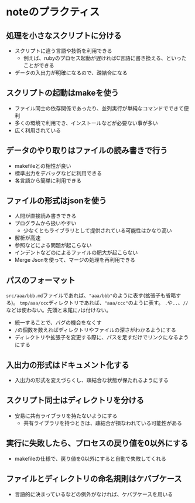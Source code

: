 # noteのプラクティス

## 処理を小さなスクリプトに分ける

- スクリプトに違う言語や技術を利用できる
  - 例えば、rubyのプロセス起動が遅ければC言語に書き換える、といったことができる
- データの入出力が明確になるので、疎結合になる

## スクリプトの起動はmakeを使う

- ファイル同士の依存関係であったり、並列実行が単純なコマンドでできて便利
- 多くの環境で利用でき、インストールなどが必要ない事が多い
- 広く利用されている

## データのやり取りはファイルの読み書きで行う

- makefileとの相性が良い
- 標準出力をデバッグなどに利用できる
- 各言語から簡単に利用できる

## ファイルの形式はjsonを使う

- 人間が直接読み書きできる
- プログラムから扱いやすい
  - 少なくともライブラリとして提供されている可能性はかなり高い
- 解析が高速
- 参照などによる問題が起こらない
- インデントなどのによるファイルの肥大が起こらない
- Merge Jsonを使って、マージの処理を再利用できる

## パスのフォーマット

`src/aaa/bbb.md`ファイルであれば、`"aaa/bbb"`のように表す(拡張子も省略する)。
`tmp/aaa/ccc`ディレクトリであれば、`"aaa/ccc"`のように表す。
`.`や`..`、`//`などは使わない。先頭と末尾に`/`は付けない。

- 統一することで、バグの機会をなくす
- `/`の個数を数えればディレクトリやファイルの深さがわかるようにする
- ディレクトリや拡張子を変更する際に、パスを足すだけでリンクになるようにする

## 入出力の形式はドキュメント化する

- 入出力の形式を変えづらくし、疎結合な状態が保たれるようにする

## スクリプト同士はディレクトリを分ける

- 安易に共有ライブラリを持たないようにする
  - 共有ライブラリを持つときは、疎結合が損なわれている可能性がある

## 実行に失敗したら、プロセスの戻り値を0以外にする

- makefileの仕様で、戻り値を0以外にすると自動で失敗してくれる

## ファイルとディレクトリの命名規則はケバブケース

- 言語的に決まっているなどの例外がなければ、ケバブケースを用いる
